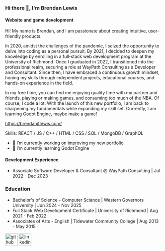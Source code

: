 ### Hi there 👋, I'm Brendan Lewis
#### Website and game development
Hi! My name is Brendan, and I am passionate about creating intuitive, user-friendly products.

In 2020, amidst the challenges of the pandemic, I seized the opportunity to delve into coding as a personal pursuit. By 2021, I decided to deepen my knowledge by enrolling in a full-stack web development program at the University of Richmond. Once I graduated in 2022, I transitioned into the professional realm, securing a role at WayPath Consulting as a Developer and Consultant. Since then, I have embraced a continuous growth mindset, honing my skills through independent projects, educational courses, and hands-on experience in the field.

In my free time, you can find me enjoying quality time with my partner and friends, playing or making games, and consuming too much of the NBA. Of course, I code a lot. With the launch of this new portfolio, I am back to sharpening my fundamentals while expanding my skill set. Currently, I am learning Godot Engine, maybe make a game!

<a src='https://brendanjflewis.com/' target='_blank'>https://brendanjflewis.com/</a>

Skills: REACT / JS / C++ / HTML / CSS / SQL / MongoDB / GraphQL

- 🔭 I’m currently working on improving my new portfolio 
- 🌱 I’m currently learning Godot Engine

#### Development Experience

- Associate Software Developer & Consultant @ WayPath Consulting | Jul 2022 - Dec 2023

### Education

- Bachelor's of Science - Computer Science | Western Governors University | Jun 2024 - Nov 2025
- Full Stack Web Development Certificate | University of Richmond | Aug 2021 - Feb 2022
- Associates of Arts - English | Tidewater Community College | Aug 2013 - May 2015


[<img src='https://cdn.jsdelivr.net/npm/simple-icons@3.0.1/icons/github.svg' alt='github' height='40'>](https://github.com/brendanjflewis)  [<img src='https://cdn.jsdelivr.net/npm/simple-icons@3.0.1/icons/linkedin.svg' alt='linkedin' height='40'>](https://www.linkedin.com/in/brendanjflewis/)


